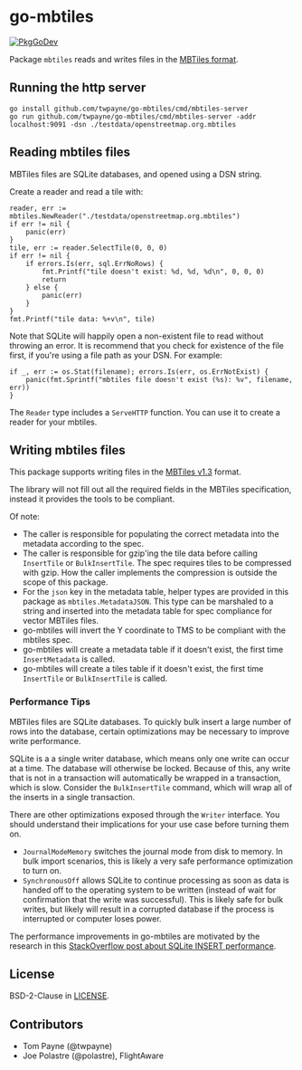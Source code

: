 # go-mbtiles

[![PkgGoDev](https://pkg.go.dev/badge/github.com/twpayne/go-mbtiles)](https://pkg.go.dev/github.com/twpayne/go-mbtiles)

Package `mbtiles` reads and writes files in the [MBTiles
format](https://github.com/mapbox/mbtiles-spec).

## Running the http server

```
go install github.com/twpayne/go-mbtiles/cmd/mbtiles-server
go run github.com/twpayne/go-mbtiles/cmd/mbtiles-server -addr localhost:9091 -dsn ./testdata/openstreetmap.org.mbtiles
```

## Reading mbtiles files

MBTiles files are SQLite databases, and opened using a DSN string.

Create a reader and read a tile with:

```golang
reader, err := mbtiles.NewReader("./testdata/openstreetmap.org.mbtiles")
if err != nil {
	panic(err)
}
tile, err := reader.SelectTile(0, 0, 0)
if err != nil {
	if errors.Is(err, sql.ErrNoRows) {
		fmt.Printf("tile doesn't exist: %d, %d, %d\n", 0, 0, 0)
		return
	} else {
		panic(err)
	}
}
fmt.Printf("tile data: %+v\n", tile)
```

Note that SQLite will happily open a non-existent file to read without
throwing an error. It is recommend that you check for existence of the file
first, if you're using a file path as your DSN. For example:

```golang
if _, err := os.Stat(filename); errors.Is(err, os.ErrNotExist) {
	panic(fmt.Sprintf("mbtiles file doesn't exist (%s): %v", filename, err))
}
```

The `Reader` type includes a `ServeHTTP` function. You can use it to create a
reader for your mbtiles.

## Writing mbtiles files

This package supports writing files in the [MBTiles
v1.3](https://github.com/mapbox/mbtiles-spec/blob/master/1.3/spec.md) format.

The library will not fill out all the required fields in the MBTiles
specification, instead it provides the tools to be compliant.

Of note:
* The caller is responsible for populating the correct metadata into the
  metadata according to the spec.
* The caller is responsible for gzip'ing the tile data before calling
  `InsertTile` or `BulkInsertTile`. The spec requires tiles to be compressed
  with gzip. How the caller implements the compression is outside the scope of
  this package.
* For the `json` key in the metadata table, helper types are provided in this
  package as `mbtiles.MetadataJSON`. This type can be marshaled to a string
  and inserted into the metadata table for spec compliance for vector MBTiles
  files.
* go-mbtiles will invert the Y coordinate to TMS to be compliant with the
  mbtiles spec.
* go-mbtiles will create a metadata table if it doesn't exist, the first time
  `InsertMetadata` is called.
* go-mbtiles will create a tiles table if it doesn't exist, the first time
  `InsertTile` or `BulkInsertTile` is called.


### Performance Tips

MBTiles files are SQLite databases. To quickly bulk insert a large number
of rows into the database, certain optimizations may be necessary to improve
write performance.

SQLite is a a single writer database, which means only one write can occur at
a time. The database will otherwise be locked. Because of this, any write that
is not in a transaction will automatically be wrapped in a transaction, which
is slow. Consider the `BulkInsertTile` command, which will wrap all of the
inserts in a single transaction.

There are other optimizations exposed through the `Writer` interface. You
should understand their implications for your use case before turning them on.
* `JournalModeMemory` switches the journal mode from disk to memory. In bulk
  import scenarios, this is likely a very safe performance optimization to turn
  on.
* `SynchronousOff` allows SQLite to continue processing as soon as data is
  handed off to the operating system to be written (instead of wait for
  confirmation that the write was successful). This is likely safe for bulk
  writes, but likely will result in a corrupted database if the process is
  interrupted or computer loses power.

The performance improvements in go-mbtiles are motivated by the research in
this [StackOverflow post about SQLite INSERT
performance](https://stackoverflow.com/questions/1711631/improve-insert-per-second-performance-of-sqlite).

## License

BSD-2-Clause in [LICENSE](./LICENSE).

## Contributors

* Tom Payne (@twpayne)
* Joe Polastre (@polastre), FlightAware
